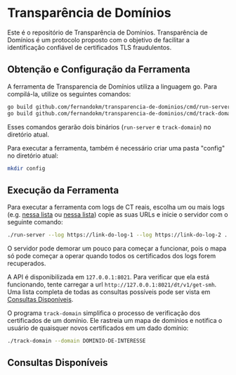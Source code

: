 # Transparência de Domínios

Este é o repositório de Transparência de Domínios. Transparência de Domínios é
um protocolo proposto com o objetivo de facilitar a identificação confiável
de certificados TLS fraudulentos.

## Obtenção e Configuração da Ferramenta

A ferramenta de Transparencia de Domínios utiliza a linguagem go.
Para compilá-la, utilize os seguintes comandos:

```bash
go build github.com/fernandokm/transparencia-de-dominios/cmd/run-server
go build github.com/fernandokm/transparencia-de-dominios/cmd/track-domain
```

Esses comandos gerarão dois binários (`run-server` e `track-domain`)
no diretório atual.

Para executar a ferramenta, também é necessário criar uma pasta "config"
no diretório atual:

```bash
mkdir config
```

## Execução da Ferramenta

Para executar a ferramenta com logs de CT reais, escolha um ou mais logs
(e.g. [nessa lista](https://ct.cloudflare.com/logs) ou
[nessa lista](https://www.gstatic.com/ct/log_list/v2/log_list.json))
copie as suas URLs e inicie o servidor com o seguinte comando:

```bash
./run-server --log https://link-do-log-1 --log https://link-do-log-2 ...
```

O servidor pode demorar um pouco para começar a funcionar, pois o mapa
só pode começar a operar quando todos os certificados dos logs forem
recuperados.

A API é disponibilizada em `127.0.0.1:8021`. Para verificar que ela está
funcionando, tente carregar a url `http://127.0.0.1:8021/dt/v1/get-smh`.
Uma lista completa de todas as consultas possíveis pode ser vista em
[Consultas Disponíveis](#Consultas%20Disponíveis).

O programa `track-domain` simplifica o processo de verificação
dos certificados de um domínio. Ele rastreia um mapa de domínios
e notifica o usuário de quaisquer novos certificados em um dado domínio:

```bash
./track-domain --domain DOMINIO-DE-INTERESSE
```

## Consultas Disponíveis
